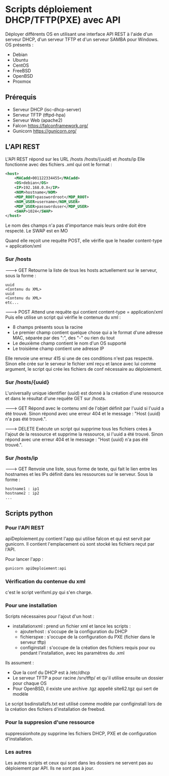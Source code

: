 # Scripts déploiement DHCP/TFTP(PXE) avec API 

Déployer différents OS en utilisant une interface API REST à l'aide d'un serveur DHCP, d'un serveur TFTP et d'un serveur SAMBA pour Windows.
OS présents :
 - Debian
 - Ubuntu
 - CentOS
 - FreeBSD
 - OpenBSD
 - Proxmox

## Prérequis

 - Serveur DHCP (isc-dhcp-server)
 - Serveur TFTP (tftpd-hpa)
 - Serveur Web (apache2)
 - Falcon https://falconframework.org/
 - Gunicorn https://gunicorn.org/

## L'API REST

L'API REST répond sur les URL /hosts /hosts/{uuid} et /hosts/ip
Elle fonctionne avec des fichiers .xml qui ont le format :
```xml
<host>
	<MACadd>001122334455</MACadd>
	<OS>debian</OS>
	<IP>192.168.0.X</IP>
	<NOM>hostname</NOM>
	<MDP_ROOT>passwordroot</MDP_ROOT>
	<NOM_USER>username</NOM_USER>
	<MDP_USER>passworduser</MDP_USER>
	<SWAP>1024</SWAP>
</host>
```

Le nom des champs n'a pas d'importance mais leurs ordre doit être respecté.
Le SWAP est en MO

Quand elle reçoit une requête POST, elle vérifie que le header content-type = application/xml


### Sur /hosts
---> GET
Retourne la liste de tous les hosts actuellement sur le serveur, sous la forme :

```
uuid
<Contenu du XML>
uuid
<Contenu du XML>
etc...
```

---> POST
Attend une requête qui contient content-type = application/xml
Puis elle utilise un script qui vérifie le contenue du xml :
 - 8 champs présents sous la racine
 - Le premier champ contient quelque chose qui a le format d'une adresse MAC, séparée par des ":", des "-" ou rien du tout
 - Le deuxième champ contient le nom d'un OS supporté
 - Le troisième champ contient une adresse IP

Elle renvoie une erreur 415 si une de ces conditions n'est pas respecté.
Sinon elle crée sur le serveur le fichier xml reçu et lance avec lui comme argument, le script qui crée les fichiers de conf
nécessaire au déploiement.

### Sur /hosts/{uuid}

L'universally unique identifier (uuid) est donné à la création d'une ressource et dans le résultat d'une requête GET sur /hosts.

---> GET
Répond avec le contenu xml de l'objet définit par l'uuid si l'uuid a été trouvé.
Sinon répond avec une erreur 404 et le message : "Host {uuid} n'a pas été trouvé.".

---> DELETE
Exécute un script qui supprime tous les fichiers crées à l'ajout de la ressource et supprime la ressource, si l'uuid a été trouvé.
Sinon répond avec une erreur 404 et le message : "Host {uuid} n'a pas été trouvé.".

### Sur /hosts/ip

---> GET
Renvoie une liste, sous forme de texte, qui fait le lien entre les hostnames et les IPs définit dans les ressources sur le serveur.
Sous la forme :

```
hostname1 : ip1
hostname2 : ip2
...
```

## Scripts python

### Pour l'API REST

apiDeploiement.py contient l'app qui utilise falcon et qui est servit par gunicorn.
Il contient l'emplacement où sont stocké les fichiers reçut par l'API.

Pour lancer l'app :
```bash
gunicorn apiDeploiement:api
```

### Vérification du contenue du xml

c'est le script verifxml.py qui s'en charge.

### Pour une installation

Scripts nécessaires pour l'ajout d'un host :
 - installationxml : prend un fichier xml et lance les scripts :
   - ajouterhost : s'occupe de la configuration du DHCP
   - fichierspxe : s'occupe de la configuration du PXE (fichier dans le serveur tftp)
   - configinstall : s'occupe de la création des fichiers requis pour ou pendant l'installation, avec les paramètres du .xml

Ils assument :
 - Que la conf du DHCP est à /etc/dhcp
 - Le serveur TFTP a pour racine /srv/tftp/ et qu'il utilise ensuite un dossier pour chaque OS
 - Pour OpenBSD, il existe une archive .tgz appellé site62.tgz qui sert de modèle
 
Le script bsdinstallzfs.txt est utilisé comme modèle par configinstall lors de la création des fichiers d'installation de freebsd.


### Pour la suppresion d'une ressource

suppressionhote.py supprime les fichiers DHCP, PXE et de configuration d'installation.

### Les autres

Les autres scripts et ceux qui sont dans les dossiers ne servent pas au déploiement par API.
Ils ne sont pas à jour.